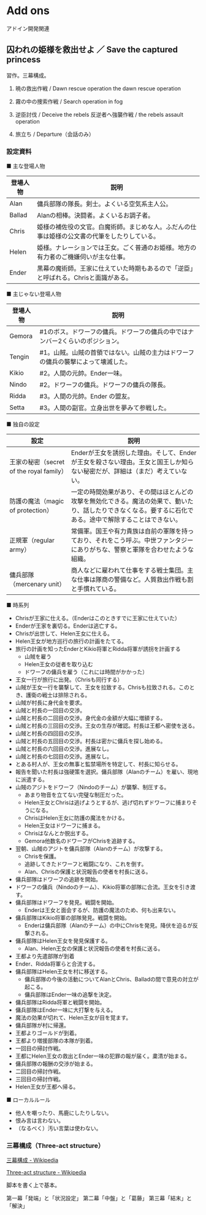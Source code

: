 # Add ons

アドイン開発関連

## 囚われの姫様を救出せよ ／ Save the captured princess

習作。三幕構成。

1. 暁の救出作戦 / Dawn rescue operation
the dawn rescue operation

2. 霧の中の捜索作戦 / Search operation in fog
3. 逆臣討伐 / Deceive the rebels
反逆者へ強襲作戦 / the rebels assault operation

4. 旅立ち / Departure（会話のみ）

### 設定資料

■ 主な登場人物

登場人物|説明
-------|----
Alan|傭兵部隊の隊長。剣士。よくいる空気系主人公。
Ballad|Alanの相棒。決闘者。よくいるお調子者。
Chris|姫様の補佐役の文官。白魔術師。まじめな人。ふだんの仕事は姫様の公文書の代筆をしたりしている。
Helen|姫様。ナレーションでは王女。ごく普通のお姫様。地方の有力者のご機嫌伺いが主な仕事。
Ender|黒幕の魔術師。王家に仕えていた時期もあるので「逆臣」と呼ばれる。Chrisと面識がある。

■ 主じゃない登場人物

登場人物|説明
-------|----
Gemora|#1のボス。ドワーフの傭兵。ドワーフの傭兵の中ではナンバー2くらいのポジション。
Tengin|#1。山賊。山賊の首領ではない。山賊の主力はドワーフの傭兵の襲撃によって壊滅した。
Kikio|#2。人間の元帥。Ender一味。
Nindo|#2。ドワーフの傭兵。ドワーフの傭兵の隊長。
Ridda|#3。人間の元帥。Ender の盟友。
Setta|#3。人間の副官。立身出世を夢みて参戦した。

■ 独自の設定

設定|説明
---|----
王家の秘密（secret of the royal family）|Enderが王女を誘拐した理由。そして、Enderが王女を殺さない理由。王女と国王しか知らない秘密だが、詳細は（まだ）考えていない。
防護の魔法（magic of protection）|一定の時間効果があり、その間はほとんどの攻撃を無効化できる。魔法の効果で、動いたり、話したりできなくなる。要するに石化である。途中で解除することはできない。
正規軍（regular army）|常備軍。国王や有力貴族は自前の軍隊を持っており、それをこう呼ぶ。中世ファンタジーにありがちな、警察と軍隊を合わせたような組織。
傭兵部隊（mercenary unit）|商人などに雇われて仕事をする戦士集団。主な仕事は隊商の警備など。人質救出作戦も割と手慣れている。

■ 時系列

- Chrisが王家に仕える。（Enderはこのときすでに王家に仕えていた）
- Enderが王家を裏切る。Enderは逃亡する。
- Chrisが出世して、Helen王女に仕える。
- Helen王女が地方巡行の旅行の計画をたてる。
- 旅行の計画を知ったEnderとKikio将軍とRidda将軍が誘拐を計画する
  - 山賊を雇う
  - Helen王女の従者を取り込む
  - ドワーフの傭兵を雇う（これには時間がかかった）
- 王女一行が旅行に出発。（Chrisも同行する）
- 山賊が王女一行を襲撃して、王女を拉致する。Chrisも拉致される。このとき、護衛の戦士は排除される。
- 山賊が村長に身代金を要求。
- 山賊と村長の一回目の交渉。
- 山賊と村長の二回目の交渉。身代金の金額が大幅に増額する。
- 山賊と村長の三回目の交渉。王女の生存が確認。村長は王都へ密使を送る。
- 山賊と村長の四回目の交渉。
- 山賊と村長の五回目の交渉。村長は密かに傭兵を探し始める。
- 山賊と村長の六回目の交渉。進展なし。
- 山賊と村長の七回目の交渉。進展なし。
- とある村人が、王女の無事と監禁場所を特定して、村長に知らせる。
- 報告を聞いた村長は強硬策を選択。傭兵部隊（Alanのチーム）を雇い、現地に派遣する。
- 山賊のアジトをドワーフ（Nindoのチーム）が襲撃、制圧する。
  - あまり物音を立てない完璧な制圧だった。
  - Helen王女とChrisは逃げようとするが、逃げ切れずドワーフに捕まりそうになる。
  - ChrisはHelen王女に防護の魔法をかける。
  - Helen王女はドワーフに捕まる。
  - Chrisはなんとか脱出する。
  - Gemora他数名のドワーフがChrisを追跡する。
- 翌朝、山賊のアジトを傭兵部隊（Alanのチーム）が攻撃する。
  - Chrisを保護。
  - 追跡してきたドワーフと戦闘になり、これを倒す。
  - Alan、Chrisの保護と状況報告の使者を村長に送る。
- 傭兵部隊はドワーフの追跡を開始。
- ドワーフの傭兵（Nindoのチーム）、Kikio将軍の部隊に合流。王女を引き渡す。
- 傭兵部隊はドワーフを発見。戦闘を開始。
  - Enderは王女と面会するが、防護の魔法のため、何も出来ない。
- 傭兵部隊はKikio将軍の部隊発見。戦闘を開始。
  - Enderは傭兵部隊（Alanのチーム）の中にChrisを発見。降伏を迫るが反撃される。
- 傭兵部隊はHelen王女を発見保護する。
  - Alan、Helen王女の保護と状況報告の使者を村長に送る。
- 王都より先遣部隊が到着
- Ender、Ridda将軍らと合流する。
- 傭兵部隊はHelen王女を村に移送する。
  - 傭兵部隊の今後の活動についてAlanとChris、Balladの間で意見の対立が起こる。
  - 傭兵部隊はEnder一味の追撃を決定。
- 傭兵部隊はRidda将軍と戦闘を開始。
- 傭兵部隊はEnder一味に大打撃を与える。
- 魔法の効果が切れて、Helen王女が目を覚ます。
- 傭兵部隊が村に帰還。
- 王都よりゴールドが到着。
- 王都より増援部隊の本隊が到着。
- 一回目の掃討作戦。
- 王都にHelen王女の救出とEnder一味の犯罪の報が届く。粛清が始まる。
- 傭兵部隊の報酬の交渉が始まる。
- 二回目の掃討作戦。
- 三回目の掃討作戦。
- Helen王女が王都へ帰る。

■ ローカルルール

- 他人を嘲ったり、馬鹿にしたりしない。
- 恨み言は言わない。
- （なるべく）汚い言葉は使わない。

### 三幕構成（Three-act structure）

[三幕構成 - Wikipedia](https://ja.wikipedia.org/wiki/%E4%B8%89%E5%B9%95%E6%A7%8B%E6%88%90)

[Three-act structure - Wikipedia](https://en.wikipedia.org/wiki/Three-act_structure)

脚本を書く上で基本。

第一幕「発端」と「状況設定」
第二幕「中盤」と「葛藤」
第三幕「結末」と「解決」
